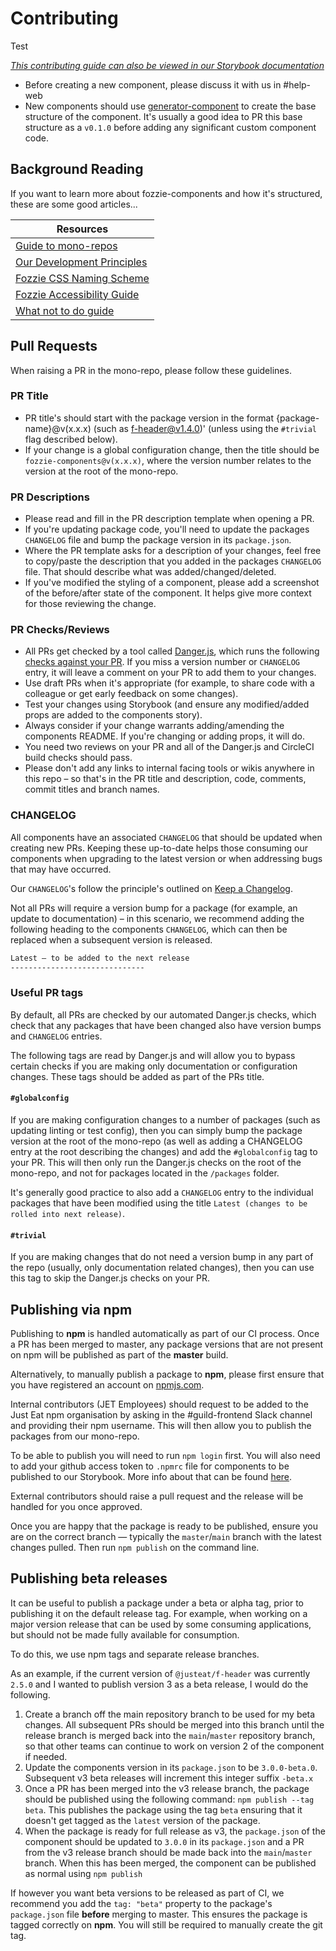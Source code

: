 # Contributing

Test

*_[This contributing guide can also be viewed in our Storybook documentation](https://vue.pie.design/?path=/story/documentation-getting-started-contributing--page)_*

- Before creating a new component, please discuss it with us in #help-web
- New components should use [generator-component](https://github.com/justeat/fozzie-components/tree/master/packages/tools/generator-component) to create the base structure of the component. It's usually a good idea to PR this base structure as a `v0.1.0` before adding any significant custom component code.

## Background Reading

If you want to learn more about fozzie-components and how it's structured, these are some good articles...

Resources |
------------- |
[Guide to mono-repos](https://www.toptal.com/front-end/guide-to-monorepos) |
[Our Development Principles](https://vue.pie.design/?path=/story/documentation-getting-started-development-principles--page) |
[Fozzie CSS Naming Scheme](https://fozzie.just-eat.com/documentation/css/css-naming) |
[Fozzie Accessibility Guide](https://fozzie.just-eat.com/documentation/general/accessibility/) |
[What not to do guide](https://vue.pie.design/?path=/story/documentation-standards-accessibility-overview--page) |

## Pull Requests

When raising a PR in the mono-repo, please follow these guidelines.

### PR Title

- PR title's should start with the package version in the format {package-name}@v(x.x.x) (such as f-header@v1.4.0)' (unless using the `#trivial` flag described below).
- If your change is a global configuration change, then the title should be `fozzie-components@v(x.x.x)`, where the version number relates to the version at the root of the mono-repo.

### PR Descriptions

- Please read and fill in the PR description template when opening a PR.
- If you're updating package code, you'll need to update the packages `CHANGELOG` file and bump the package version in its `package.json`.
- Where the PR template asks for a description of your changes, feel free to copy/paste the description that you added in the packages `CHANGELOG` file. That should describe what was added/changed/deleted.
- If you've modified the styling of a component, please add a screenshot of the before/after state of the component. It helps give more context for those reviewing the change.

### PR Checks/Reviews

- All PRs get checked by a tool called [Danger.js](https://danger.systems/js/), which runs the following [checks against your PR](https://github.com/justeat/fozzie-components/blob/master/dangerfile.js). If you miss a version number or `CHANGELOG` entry, it will leave a comment on your PR to add them to your changes.
- Use draft PRs when it's appropriate (for example, to share code with a colleague or get early feedback on some changes).
- Test your changes using Storybook (and ensure any modified/added props are added to the components story).
- Always consider if your change warrants adding/amending the components README. If you're changing or adding props, it will do.
- You need two reviews on your PR and all of the Danger.js and CircleCI build checks should pass.
- Please don't add any links to internal facing tools or wikis anywhere in this repo – so that's in the PR title and description, code, comments, commit titles and branch names.

### CHANGELOG

All components have an associated `CHANGELOG` that should be updated when creating new PRs. Keeping these up-to-date helps those consuming our components when upgrading to the latest version or when addressing bugs that may have occurred.

Our `CHANGELOG`'s follow the principle's outlined on [Keep a Changelog](https://keepachangelog.com/en/1.0.0/).

Not all PRs will require a version bump for a package (for example, an update to documentation) – in this scenario, we recommend adding the following heading to the components `CHANGELOG`, which can then be replaced when a subsequent version is released.

```md
Latest – to be added to the next release
------------------------------
```

### Useful PR tags

By default, all PRs are checked by our automated Danger.js checks, which check that any packages that have been changed also have version bumps and `CHANGELOG` entries.

The following tags are read by Danger.js and will allow you to bypass certain checks if you are making only documentation or configuration changes. These tags should be added as part of the PRs title.

#### `#globalconfig`

If you are making configuration changes to a number of packages (such as updating linting or test config), then you can simply bump the package version at the root of the mono-repo (as well as adding a CHANGELOG entry at the root describing the changes) and add the `#globalconfig` tag to your PR. This will then only run the Danger.js checks on the root of the mono-repo, and not for packages located in the `/packages` folder.

It's generally good practice to also add a `CHANGELOG` entry to the individual packages that have been modified using the title `Latest (changes to be rolled into next release)`.

#### `#trivial`

If you are making changes that do not need a version bump in any part of the repo (usually, only documentation related changes), then you can use this tag to skip the Danger.js checks on your PR.

## Publishing via npm

Publishing to **npm** is handled automatically as part of our CI process. Once a PR has been merged to master, any package versions that are not present on npm will be published as part of the **master** build.

Alternatively, to manually publish a package to **npm**, please first ensure that you have registered an account on [npmjs.com](https://www.npmjs.com/).

Internal contributors (JET Employees) should request to be added to the Just Eat npm organisation by asking in the #guild-frontend Slack channel and providing their npm username. This will then allow you to publish the packages from our mono-repo.

To be able to publish you will need to run `npm login` first. You will also need to add your github access token to `.npmrc` file for components to be published to our Storybook. More info about that can be found [here](https://docs.github.com/en/packages/guides/configuring-npm-for-use-with-github-packages).

External contributors should raise a pull request and the release will be handled for you once approved.

Once you are happy that the package is ready to be published, ensure you are on the correct branch — typically the `master`/`main` branch with the latest changes pulled. Then run `npm publish` on the command line.

## Publishing beta releases

It can be useful to publish a package under a beta or alpha tag, prior to publishing it on the default release tag. For example, when working on a major version release that can be used by some consuming applications, but should not be made fully available for consumption.

To do this, we use npm tags and separate release branches.

As an example, if the current version of `@justeat/f-header` was currently `2.5.0` and I wanted to publish version 3 as a beta release, I would do the following.

1. Create a branch off the main repository branch to be used for my beta changes. All subsequent PRs should be merged into this branch until the release branch is merged back into the `main`/`master` repository branch, so that other teams can continue to work on version 2 of the component if needed.
2. Update the components version in its `package.json` to be `3.0.0-beta.0`. Subsequent v3 beta releases will increment this integer suffix `-beta.x`
3. Once a PR has been merged into the v3 release branch, the package should be published using the following command: `npm publish --tag beta`.
   This publishes the package using the tag `beta` ensuring that it doesn't get tagged as the `latest` version of the package.
4. When the package is ready for full release as v3, the `package.json` of the component should be updated to `3.0.0` in its `package.json` and a PR from the v3 release branch should be made back into the `main`/`master` branch. When this has been merged, the component can be published as normal using `npm publish`


If however you want beta versions to be released as part of CI, we recommend you add the `tag: "beta"` property to the package's `package.json` file **before** merging to master. This ensures the package is tagged correctly on **npm**. You will still be required to manually create the git tag.

